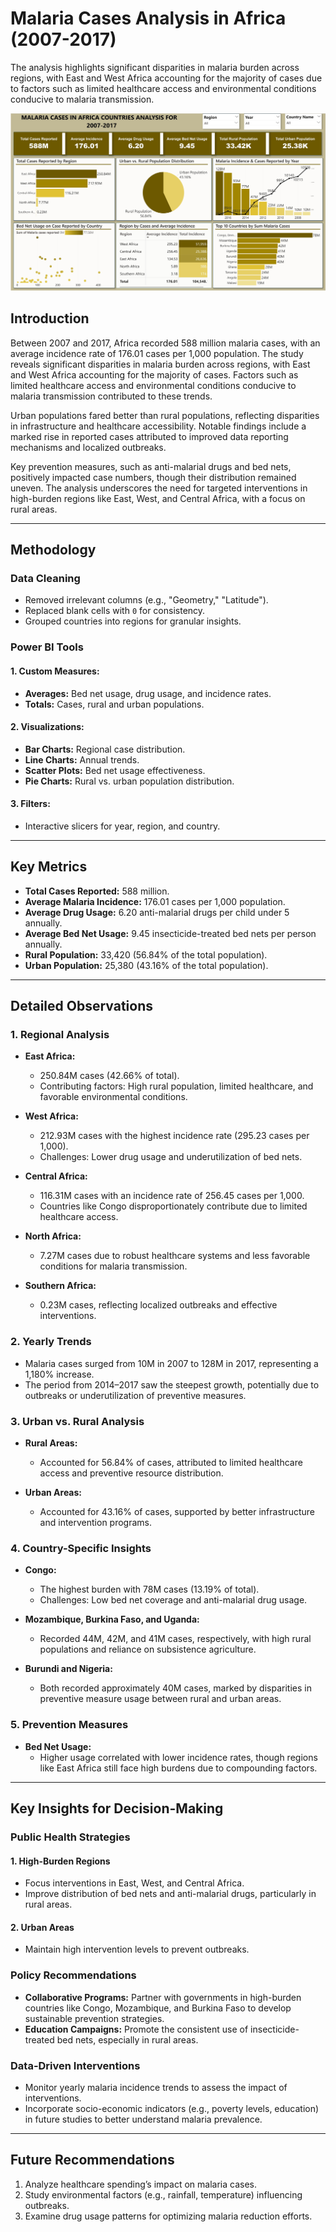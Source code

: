 
# Malaria Cases Analysis in Africa (2007-2017)

The analysis highlights significant disparities in malaria burden across regions, with East and West Africa accounting for the majority of cases due to factors such as limited healthcare access and environmental conditions conducive to malaria transmission.

![Malaria Dashboard](https://github.com/Olowookere-Abidemi/Malaria-Cases-Analysis-in-Africa-2007-2017-/blob/main/Malaria%20Dashboard.jpg)

## Introduction

Between 2007 and 2017, Africa recorded 588 million malaria cases, with an average incidence rate of 176.01 cases per 1,000 population. The study reveals significant disparities in malaria burden across regions, with East and West Africa accounting for the majority of cases. Factors such as limited healthcare access and environmental conditions conducive to malaria transmission contributed to these trends.

Urban populations fared better than rural populations, reflecting disparities in infrastructure and healthcare accessibility. Notable findings include a marked rise in reported cases attributed to improved data reporting mechanisms and localized outbreaks. 

Key prevention measures, such as anti-malarial drugs and bed nets, positively impacted case numbers, though their distribution remained uneven. The analysis underscores the need for targeted interventions in high-burden regions like East, West, and Central Africa, with a focus on rural areas.

---

## Methodology

### Data Cleaning

- Removed irrelevant columns (e.g., "Geometry," "Latitude").
- Replaced blank cells with `0` for consistency.
- Grouped countries into regions for granular insights.

### Power BI Tools

#### 1. Custom Measures:
- **Averages:** Bed net usage, drug usage, and incidence rates.
- **Totals:** Cases, rural and urban populations.

#### 2. Visualizations:
- **Bar Charts:** Regional case distribution.
- **Line Charts:** Annual trends.
- **Scatter Plots:** Bed net usage effectiveness.
- **Pie Charts:** Rural vs. urban population distribution.

#### 3. Filters:
- Interactive slicers for year, region, and country.

---

## Key Metrics

- **Total Cases Reported:** 588 million.
- **Average Malaria Incidence:** 176.01 cases per 1,000 population.
- **Average Drug Usage:** 6.20 anti-malarial drugs per child under 5 annually.
- **Average Bed Net Usage:** 9.45 insecticide-treated bed nets per person annually.
- **Rural Population:** 33,420 (56.84% of the total population).
- **Urban Population:** 25,380 (43.16% of the total population).

---

## Detailed Observations

### 1. Regional Analysis

- **East Africa:** 
  - 250.84M cases (42.66% of total).
  - Contributing factors: High rural population, limited healthcare, and favorable environmental conditions.

- **West Africa:** 
  - 212.93M cases with the highest incidence rate (295.23 cases per 1,000).
  - Challenges: Lower drug usage and underutilization of bed nets.

- **Central Africa:** 
  - 116.31M cases with an incidence rate of 256.45 cases per 1,000.
  - Countries like Congo disproportionately contribute due to limited healthcare access.

- **North Africa:** 
  - 7.27M cases due to robust healthcare systems and less favorable conditions for malaria transmission.

- **Southern Africa:** 
  - 0.23M cases, reflecting localized outbreaks and effective interventions.

### 2. Yearly Trends

- Malaria cases surged from 10M in 2007 to 128M in 2017, representing a 1,180% increase.
- The period from 2014–2017 saw the steepest growth, potentially due to outbreaks or underutilization of preventive measures.

### 3. Urban vs. Rural Analysis

- **Rural Areas:** 
  - Accounted for 56.84% of cases, attributed to limited healthcare access and preventive resource distribution.
  
- **Urban Areas:** 
  - Accounted for 43.16% of cases, supported by better infrastructure and intervention programs.

### 4. Country-Specific Insights

- **Congo:** 
  - The highest burden with 78M cases (13.19% of total).
  - Challenges: Low bed net coverage and anti-malarial drug usage.

- **Mozambique, Burkina Faso, and Uganda:** 
  - Recorded 44M, 42M, and 41M cases, respectively, with high rural populations and reliance on subsistence agriculture.

- **Burundi and Nigeria:** 
  - Both recorded approximately 40M cases, marked by disparities in preventive measure usage between rural and urban areas.

### 5. Prevention Measures

- **Bed Net Usage:** 
  - Higher usage correlated with lower incidence rates, though regions like East Africa still face high burdens due to compounding factors.

---

## Key Insights for Decision-Making

### Public Health Strategies

#### 1. High-Burden Regions
- Focus interventions in East, West, and Central Africa.
- Improve distribution of bed nets and anti-malarial drugs, particularly in rural areas.

#### 2. Urban Areas
- Maintain high intervention levels to prevent outbreaks.

### Policy Recommendations

- **Collaborative Programs:** Partner with governments in high-burden countries like Congo, Mozambique, and Burkina Faso to develop sustainable prevention strategies.
- **Education Campaigns:** Promote the consistent use of insecticide-treated bed nets, especially in rural areas.

### Data-Driven Interventions

- Monitor yearly malaria incidence trends to assess the impact of interventions.
- Incorporate socio-economic indicators (e.g., poverty levels, education) in future studies to better understand malaria prevalence.

---

## Future Recommendations

1. Analyze healthcare spending’s impact on malaria cases.
2. Study environmental factors (e.g., rainfall, temperature) influencing outbreaks.
3. Examine drug usage patterns for optimizing malaria reduction efforts.
